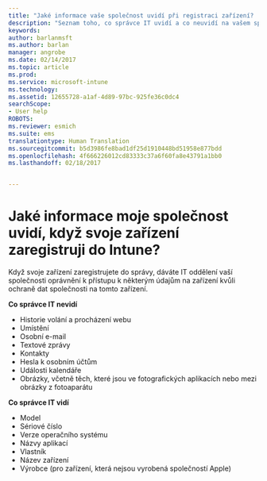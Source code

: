 ```yaml
---
title: "Jaké informace vaše společnost uvidí při registraci zařízení? | Dokumentace Microsoftu"
description: "Seznam toho, co správce IT uvidí a co neuvidí na vašem spravovaném zařízení"
keywords: 
author: barlanmsft
ms.author: barlan
manager: angrobe
ms.date: 02/14/2017
ms.topic: article
ms.prod: 
ms.service: microsoft-intune
ms.technology: 
ms.assetid: 12655728-a1af-4d89-97bc-925fe36c0dc4
searchScope:
- User help
ROBOTS: 
ms.reviewer: esmich
ms.suite: ems
translationtype: Human Translation
ms.sourcegitcommit: b5d3986fe8bad1df25d1910448bd51958e877bdd
ms.openlocfilehash: 4f666226012cd83333c37a6f60fa8e43791a1bb0
ms.lasthandoff: 02/18/2017


---
```


# <a name="what-information-can-my-company-see-when-i-enroll-my-device-in-intune"></a>Jaké informace moje společnost uvidí, když svoje zařízení zaregistruji do Intune?

Když svoje zařízení zaregistrujete do správy, dáváte IT oddělení vaší společnosti oprávnění k přístupu k některým údajům na zařízení kvůli ochraně dat společnosti na tomto zařízení.

**Co správce IT nevidí**

- Historie volání a procházení webu
-    Umístění
- Osobní e-mail
- Textové zprávy
- Kontakty
-    Hesla k osobním účtům
- Události kalendáře
- Obrázky, včetně těch, které jsou ve fotografických aplikacích nebo mezi obrázky z fotoaparátu

**Co správce IT vidí**

-   Model
-   Sériové číslo
-   Verze operačního systému
-   Názvy aplikací
-   Vlastník
-   Název zařízení
-   Výrobce (pro zařízení, která nejsou vyrobená společností Apple)

